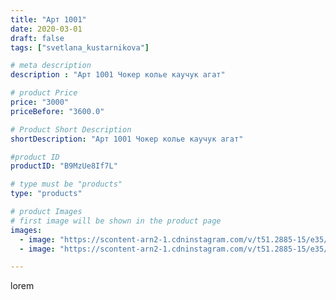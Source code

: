 ```yaml
---
title: "Арт 1001"
date: 2020-03-01
draft: false
tags: ["svetlana_kustarnikova"]

# meta description
description : "Арт 1001 Чокер колье каучук агат"

# product Price
price: "3000"
priceBefore: "3600.0"

# Product Short Description
shortDescription: "Арт 1001 Чокер колье каучук агат"

#product ID
productID: "B9MzUe8If7L"

# type must be "products"
type: "products"

# product Images
# first image will be shown in the product page
images:
  - image: "https://scontent-arn2-1.cdninstagram.com/v/t51.2885-15/e35/88197185_2852121924886861_6481233463053554359_n.jpg?se=7&tp=1&_nc_ht=scontent-arn2-1.cdninstagram.com&_nc_cat=101&_nc_ohc=qJsXm6ojxlwAX9dKKUv&ccb=7-4&oh=b522727d78ff66e3ae4067a77762100d&oe=60840D2F&ig_cache_key=MjI1NTQwMzIxNDc2MTQzMDE3OA%3D%3D.2-ccb7-4"
  - image: "https://scontent-arn2-1.cdninstagram.com/v/t51.2885-15/e35/87723026_214263626389575_6581875543461223199_n.jpg?se=7&tp=1&_nc_ht=scontent-arn2-1.cdninstagram.com&_nc_cat=103&_nc_ohc=WkDrWgigbpkAX9PxGb0&ccb=7-4&oh=54530d97bb4ee954cd499bccc56267fa&oe=60821068&ig_cache_key=MjI1NTQwMzIxNDc3ODMzNTQyNw%3D%3D.2-ccb7-4"

---
```

lorem
